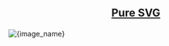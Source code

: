 <h2><p align="center"><a href="{image_path}" title="{image_name}">Pure SVG</a></p></h2>
<div class="spoiler">
	<div class="spoiler_text" onclick="this.parentNode.classList.toggle('shown')"></div>
	<div class="spoiler_content">
		<img src="{image_path}" alt="{image_name}" title="{image_name}">
	</div>
</div>